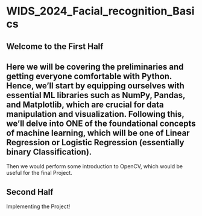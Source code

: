 # WIDS_2024_Facial_recognition_Basics
## Welcome to the First Half

Here we will be covering the preliminaries and getting everyone comfortable with Python. Hence, we’ll start by equipping ourselves with essential ML libraries such as NumPy, Pandas, and Matplotlib, which are crucial for data manipulation and visualization. Following this, we’ll delve into ONE of the foundational concepts of machine learning, which will be one of Linear Regression or Logistic Regression (essentially binary Classification). 
--
Then we would perform some introduction to OpenCV, which would be useful for the final Project.

## Second Half
Implementing the Project!

